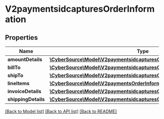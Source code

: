# V2paymentsidcapturesOrderInformation

## Properties
Name | Type | Description | Notes
------------ | ------------- | ------------- | -------------
**amountDetails** | [**\CyberSource\Model\V2paymentsidcapturesOrderInformationAmountDetails**](V2paymentsidcapturesOrderInformationAmountDetails.md) |  | [optional] 
**billTo** | [**\CyberSource\Model\V2paymentsidcapturesOrderInformationBillTo**](V2paymentsidcapturesOrderInformationBillTo.md) |  | [optional] 
**shipTo** | [**\CyberSource\Model\V2paymentsidcapturesOrderInformationShipTo**](V2paymentsidcapturesOrderInformationShipTo.md) |  | [optional] 
**lineItems** | [**\CyberSource\Model\V2paymentsOrderInformationLineItems[]**](V2paymentsOrderInformationLineItems.md) |  | [optional] 
**invoiceDetails** | [**\CyberSource\Model\V2paymentsidcapturesOrderInformationInvoiceDetails**](V2paymentsidcapturesOrderInformationInvoiceDetails.md) |  | [optional] 
**shippingDetails** | [**\CyberSource\Model\V2paymentsidcapturesOrderInformationShippingDetails**](V2paymentsidcapturesOrderInformationShippingDetails.md) |  | [optional] 

[[Back to Model list]](../README.md#documentation-for-models) [[Back to API list]](../README.md#documentation-for-api-endpoints) [[Back to README]](../README.md)


